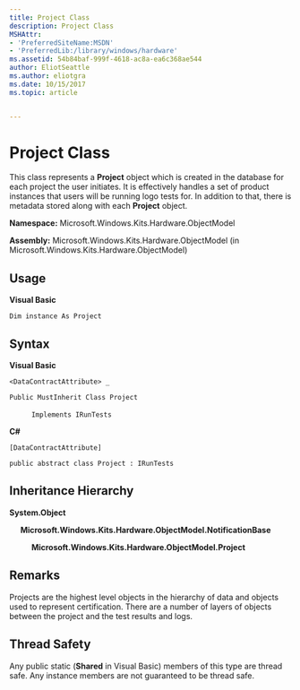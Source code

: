 ```yaml
---
title: Project Class
description: Project Class
MSHAttr:
- 'PreferredSiteName:MSDN'
- 'PreferredLib:/library/windows/hardware'
ms.assetid: 54b84baf-999f-4618-ac8a-ea6c368ae544
author: EliotSeattle
ms.author: eliotgra
ms.date: 10/15/2017
ms.topic: article


---
```


# Project Class


This class represents a **Project** object which is created in the database for each project the user initiates. It is effectively handles a set of product instances that users will be running logo tests for. In addition to that, there is metadata stored along with each **Project** object.

**Namespace:** Microsoft.Windows.Kits.Hardware.ObjectModel

**Assembly:** Microsoft.Windows.Kits.Hardware.ObjectModel (in Microsoft.Windows.Kits.Hardware.ObjectModel)

## <span id="Usage"></span><span id="usage"></span><span id="USAGE"></span>Usage


**Visual Basic**

`Dim instance As Project`

## <span id="Syntax"></span><span id="syntax"></span><span id="SYNTAX"></span>Syntax


**Visual Basic**

`<DataContractAttribute> _`

`Public MustInherit Class Project`

          `Implements IRunTests`

**C#**

`[DataContractAttribute]`

`public abstract class Project : IRunTests`

## <span id="Inheritance_Hierarchy"></span><span id="inheritance_hierarchy"></span><span id="INHERITANCE_HIERARCHY"></span>Inheritance Hierarchy


**System.Object**

     **Microsoft.Windows.Kits.Hardware.ObjectModel.NotificationBase**

          **Microsoft.Windows.Kits.Hardware.ObjectModel.Project**

## <span id="Remarks"></span><span id="remarks"></span><span id="REMARKS"></span>Remarks


Projects are the highest level objects in the hierarchy of data and objects used to represent certification. There are a number of layers of objects between the project and the test results and logs.

## <span id="Thread_Safety"></span><span id="thread_safety"></span><span id="THREAD_SAFETY"></span>Thread Safety


Any public static (**Shared** in Visual Basic) members of this type are thread safe. Any instance members are not guaranteed to be thread safe.

 

 






